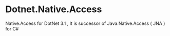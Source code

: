 # Dotnet.Native.Access
Native.Access for DotNet 3.1 , It is successor of Java.Native.Access ( JNA ) for C#
